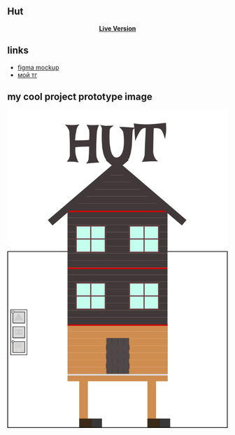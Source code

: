 ## Hut

<p align="center">
  <a align="center" target="_blank" href="https://hut-pi.vercel.app/game">
    <b>Live Version</b>
  </a>
</p>

## links

- [figma mockup](https://www.figma.com/design/LeyN0wmlOt7Baj6M9vEQcX/HUT?m=auto&t=jCjHJvUZFcQOn5qI-1)
- [мой тг](https://t.me/egrqq)

## my cool project prototype image

<div align="center">
<img src="./public/game.svg"/>
</div>
